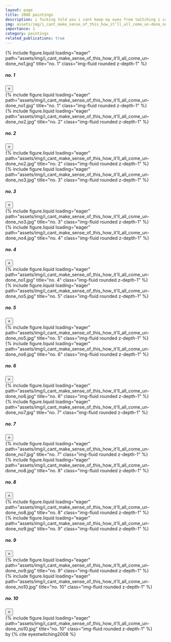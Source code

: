```yaml
---
layout: page
title: 2008 paintings
description: i fucking told you i cant keep my eyes from twitching i cant make sense of this how it'll all come un-done
img: assets/img/i_cant_make_sense_of_this_how_it'll_all_come_un-done_no1.jpg
importance: 1
category: paintings
related_publications: true
---
```


<div class="row">
    <div class="col-sm mt-3 mt-md-0" data-toggle="modal" data-target="#no1Modal">
        {% include figure.liquid loading="eager" path="assets/img/i_cant_make_sense_of_this_how_it'll_all_come_un-done_no1.jpg" title="no. 1" class="img-fluid rounded z-depth-1" %}
        <!-- Modal -->
        <div class="modal fade" id="no1Modal" tabindex="-1" role="dialog" aria-labelledby="imageModalCenterTitle" aria-hidden="true">
        <div class="modal-dialog modal-dialog-centered modal-xl" role="document">
            <div class="modal-content">
                <div class="modal-header">
                    <h5 class="modal-title" id="imageModalLongTitle">no. 1</h5>
                    <button type="button" class="close" data-dismiss="modal" aria-label="Close">
                    <span aria-hidden="true">&times;</span>
                    </button>
                </div>
                <div class="modal-body">
                    {% include figure.liquid loading="eager" path="assets/img/i_cant_make_sense_of_this_how_it'll_all_come_un-done_no1.jpg" title="no. 1" class="img-fluid rounded z-depth-1" %}
                </div>
            </div>
        </div>
        </div>
    </div>
    <div class="col-sm mt-3 mt-md-0" data-toggle="modal" data-target="#no2Modal">
        {% include figure.liquid loading="eager" path="assets/img/i_cant_make_sense_of_this_how_it'll_all_come_un-done_no2.jpg" title="no. 2" class="img-fluid rounded z-depth-1" %}
        <!-- Modal -->
        <div class="modal fade" id="no2Modal" tabindex="-1" role="dialog" aria-labelledby="imageModalCenterTitle" aria-hidden="true">
        <div class="modal-dialog modal-dialog-centered modal-xl" role="document">
            <div class="modal-content">
                <div class="modal-header">
                    <h5 class="modal-title" id="imageModalLongTitle">no. 2</h5>
                    <button type="button" class="close" data-dismiss="modal" aria-label="Close">
                    <span aria-hidden="true">&times;</span>
                    </button>
                </div>
                <div class="modal-body">
                    {% include figure.liquid loading="eager" path="assets/img/i_cant_make_sense_of_this_how_it'll_all_come_un-done_no2.jpg" title="no. 2" class="img-fluid rounded z-depth-1" %}
                </div>
            </div>
        </div>
        </div>
    </div>
    <div class="col-sm mt-3 mt-md-0" data-toggle="modal" data-target="#no3Modal">
        {% include figure.liquid loading="eager" path="assets/img/i_cant_make_sense_of_this_how_it'll_all_come_un-done_no3.jpg" title="no. 3" class="img-fluid rounded z-depth-1" %}
        <!-- Modal -->
        <div class="modal fade" id="no3Modal" tabindex="-1" role="dialog" aria-labelledby="imageModalCenterTitle" aria-hidden="true">
        <div class="modal-dialog modal-dialog-centered modal-xl" role="document">
            <div class="modal-content">
                <div class="modal-header">
                    <h5 class="modal-title" id="imageModalLongTitle">no. 3</h5>
                    <button type="button" class="close" data-dismiss="modal" aria-label="Close">
                    <span aria-hidden="true">&times;</span>
                    </button>
                </div>
                <div class="modal-body">
                    {% include figure.liquid loading="eager" path="assets/img/i_cant_make_sense_of_this_how_it'll_all_come_un-done_no3.jpg" title="no. 3" class="img-fluid rounded z-depth-1" %}
                </div>
            </div>
        </div>
        </div>
    </div>
</div>
<div class="row">
    <div class="col-sm mt-3 mt-md-0" data-toggle="modal" data-target="#no4Modal">
        {% include figure.liquid loading="eager" path="assets/img/i_cant_make_sense_of_this_how_it'll_all_come_un-done_no4.jpg" title="no. 4" class="img-fluid rounded z-depth-1" %}
        <!-- Modal -->
        <div class="modal fade" id="no4Modal" tabindex="-1" role="dialog" aria-labelledby="imageModalCenterTitle" aria-hidden="true">
        <div class="modal-dialog modal-dialog-centered modal-xl" role="document">
            <div class="modal-content">
                <div class="modal-header">
                    <h5 class="modal-title" id="imageModalLongTitle">no. 4</h5>
                    <button type="button" class="close" data-dismiss="modal" aria-label="Close">
                    <span aria-hidden="true">&times;</span>
                    </button>
                </div>
                <div class="modal-body">
                    {% include figure.liquid loading="eager" path="assets/img/i_cant_make_sense_of_this_how_it'll_all_come_un-done_no1.jpg" title="no. 4" class="img-fluid rounded z-depth-1" %}
                </div>
            </div>
        </div>
        </div>
    </div>
    <div class="col-sm mt-3 mt-md-0" data-toggle="modal" data-target="#no5Modal">
        {% include figure.liquid loading="eager" path="assets/img/i_cant_make_sense_of_this_how_it'll_all_come_un-done_no5.jpg" title="no. 5" class="img-fluid rounded z-depth-1" %}
        <!-- Modal -->
        <div class="modal fade" id="no5Modal" tabindex="-1" role="dialog" aria-labelledby="imageModalCenterTitle" aria-hidden="true">
        <div class="modal-dialog modal-dialog-centered modal-xl" role="document">
            <div class="modal-content">
                <div class="modal-header">
                    <h5 class="modal-title" id="imageModalLongTitle">no. 5</h5>
                    <button type="button" class="close" data-dismiss="modal" aria-label="Close">
                    <span aria-hidden="true">&times;</span>
                    </button>
                </div>
                <div class="modal-body">
                    {% include figure.liquid loading="eager" path="assets/img/i_cant_make_sense_of_this_how_it'll_all_come_un-done_no5.jpg" title="no. 5" class="img-fluid rounded z-depth-1" %}
                </div>
            </div>
        </div>
        </div>
    </div>
    <div class="col-sm mt-3 mt-md-0" data-toggle="modal" data-target="#no6Modal">
        {% include figure.liquid loading="eager" path="assets/img/i_cant_make_sense_of_this_how_it'll_all_come_un-done_no6.jpg" title="no. 6" class="img-fluid rounded z-depth-1" %}
        <!-- Modal -->
        <div class="modal fade" id="no6Modal" tabindex="-1" role="dialog" aria-labelledby="imageModalCenterTitle" aria-hidden="true">
        <div class="modal-dialog modal-dialog-centered modal-xl" role="document">
            <div class="modal-content">
                <div class="modal-header">
                    <h5 class="modal-title" id="imageModalLongTitle">no. 6</h5>
                    <button type="button" class="close" data-dismiss="modal" aria-label="Close">
                    <span aria-hidden="true">&times;</span>
                    </button>
                </div>
                <div class="modal-body">
                    {% include figure.liquid loading="eager" path="assets/img/i_cant_make_sense_of_this_how_it'll_all_come_un-done_no6.jpg" title="no. 6" class="img-fluid rounded z-depth-1" %}
                </div>
            </div>
        </div>
        </div>
    </div>
</div>
<div class="row">
    <div class="col-sm mt-3 mt-md-0" data-toggle="modal" data-target="#no7Modal">
        {% include figure.liquid loading="eager" path="assets/img/i_cant_make_sense_of_this_how_it'll_all_come_un-done_no7.jpg" title="no. 7" class="img-fluid rounded z-depth-1" %}
        <!-- Modal -->
        <div class="modal fade" id="no7Modal" tabindex="-1" role="dialog" aria-labelledby="imageModalCenterTitle" aria-hidden="true">
        <div class="modal-dialog modal-dialog-centered modal-xl" role="document">
            <div class="modal-content">
                <div class="modal-header">
                    <h5 class="modal-title" id="imageModalLongTitle">no. 7</h5>
                    <button type="button" class="close" data-dismiss="modal" aria-label="Close">
                    <span aria-hidden="true">&times;</span>
                    </button>
                </div>
                <div class="modal-body">
                    {% include figure.liquid loading="eager" path="assets/img/i_cant_make_sense_of_this_how_it'll_all_come_un-done_no7.jpg" title="no. 7" class="img-fluid rounded z-depth-1" %}
                </div>
            </div>
        </div>
        </div>
    </div>
    <div class="col-sm mt-3 mt-md-0" data-toggle="modal" data-target="#no8Modal">
        {% include figure.liquid loading="eager" path="assets/img/i_cant_make_sense_of_this_how_it'll_all_come_un-done_no8.jpg" title="no. 8" class="img-fluid rounded z-depth-1" %}
        <!-- Modal -->
        <div class="modal fade" id="no8Modal" tabindex="-1" role="dialog" aria-labelledby="imageModalCenterTitle" aria-hidden="true">
        <div class="modal-dialog modal-dialog-centered modal-xl" role="document">
            <div class="modal-content">
                <div class="modal-header">
                    <h5 class="modal-title" id="imageModalLongTitle">no. 8</h5>
                    <button type="button" class="close" data-dismiss="modal" aria-label="Close">
                    <span aria-hidden="true">&times;</span>
                    </button>
                </div>
                <div class="modal-body">
                    {% include figure.liquid loading="eager" path="assets/img/i_cant_make_sense_of_this_how_it'll_all_come_un-done_no8.jpg" title="no. 8" class="img-fluid rounded z-depth-1" %}
                </div>
            </div>
        </div>
        </div>
    </div>
    <div class="col-sm mt-3 mt-md-0" data-toggle="modal" data-target="#no9Modal">
        {% include figure.liquid loading="eager" path="assets/img/i_cant_make_sense_of_this_how_it'll_all_come_un-done_no9.jpg" title="no. 9" class="img-fluid rounded z-depth-1" %}
        <!-- Modal -->
        <div class="modal fade" id="no9Modal" tabindex="-1" role="dialog" aria-labelledby="imageModalCenterTitle" aria-hidden="true">
        <div class="modal-dialog modal-dialog-centered modal-xl" role="document">
            <div class="modal-content">
                <div class="modal-header">
                    <h5 class="modal-title" id="imageModalLongTitle">no. 9</h5>
                    <button type="button" class="close" data-dismiss="modal" aria-label="Close">
                    <span aria-hidden="true">&times;</span>
                    </button>
                </div>
                <div class="modal-body">
                    {% include figure.liquid loading="eager" path="assets/img/i_cant_make_sense_of_this_how_it'll_all_come_un-done_no9.jpg" title="no. 9" class="img-fluid rounded z-depth-1" %}
                </div>
            </div>
        </div>
        </div>
    </div>
    <div class="col-sm mt-3 mt-md-0" data-toggle="modal" data-target="#no10Modal">
        {% include figure.liquid loading="eager" path="assets/img/i_cant_make_sense_of_this_how_it'll_all_come_un-done_no10.jpg" title="no. 10" class="img-fluid rounded z-depth-1" %}
        <!-- Modal -->
        <div class="modal fade" id="no10Modal" tabindex="-1" role="dialog" aria-labelledby="imageModalCenterTitle" aria-hidden="true">
        <div class="modal-dialog modal-dialog-centered modal-xl" role="document">
            <div class="modal-content">
                <div class="modal-header">
                    <h5 class="modal-title" id="imageModalLongTitle">no. 10</h5>
                    <button type="button" class="close" data-dismiss="modal" aria-label="Close">
                    <span aria-hidden="true">&times;</span>
                    </button>
                </div>
                <div class="modal-body">
                    {% include figure.liquid loading="eager" path="assets/img/i_cant_make_sense_of_this_how_it'll_all_come_un-done_no10.jpg" title="no. 10" class="img-fluid rounded z-depth-1" %}
                </div>
            </div>
        </div>
        </div>
    </div>
</div>
by {% cite eyestwitching2008 %}
